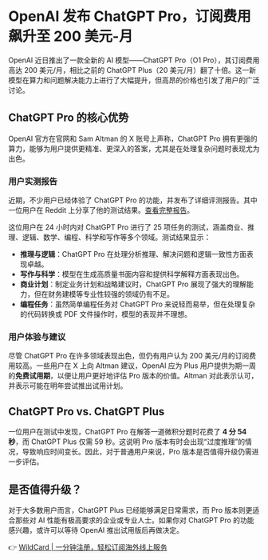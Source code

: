 # OpenAI 发布 ChatGPT Pro，订阅费用飙升至 200 美元-月

OpenAI 近日推出了一款全新的 AI 模型——ChatGPT Pro（O1 Pro），其订阅费用高达 200 美元/月，相比之前的 ChatGPT Plus（20 美元/月）翻了十倍。这一新模型在算力和问题解决能力上进行了大幅提升，但高昂的价格也引发了用户的广泛讨论。

## ChatGPT Pro 的核心优势

OpenAI 官方在官网和 Sam Altman 的 X 账号上声称，ChatGPT Pro 拥有更强的算力，能够为用户提供更精准、更深入的答案，尤其是在处理复杂问题时表现尤为出色。

### 用户实测报告

近期，不少用户已经体验了 ChatGPT Pro 的功能，并发布了详细评测报告。其中一位用户在 Reddit 上分享了他的测试结果。[查看完整报告](https://www.reddit.com/r/OpenAI/comments/1h8j8gl/25_experiments_in_o1_pro_mode_what_worked_what/)。

这位用户在 24 小时内对 ChatGPT Pro 进行了 25 项任务的测试，涵盖商业、推理、逻辑、数学、编程、科学和写作等多个领域。测试结果显示：

- **推理与逻辑**：ChatGPT Pro 在处理分析推理、解决问题和逻辑一致性方面表现卓越。
- **写作与科学**：模型在生成高质量书面内容和提供科学解释方面表现出色。
- **商业计划**：制定业务计划和战略建议时，ChatGPT Pro 展现了强大的理解能力，但在财务建模等专业性较强的领域仍有不足。
- **编程任务**：虽然简单编程任务对 ChatGPT Pro 来说轻而易举，但在处理复杂的代码转换或 PDF 文件操作时，模型的表现并不理想。

### 用户体验与建议

尽管 ChatGPT Pro 在许多领域表现出色，但仍有用户认为 200 美元/月的订阅费用较高。一些用户在 X 上向 Altman 建议，OpenAI 应为 Plus 用户提供为期一周的**免费试用期**，以便让用户更好地评估 Pro 版本的价值。Altman 对此表示认可，并表示可能在明年尝试推出试用计划。

## ChatGPT Pro vs. ChatGPT Plus

一位用户在测试中发现，ChatGPT Pro 在解答一道微积分题时花费了 **4 分 54 秒**，而 ChatGPT Plus 仅需 59 秒。这说明 Pro 版本有时会出现“过度推理”的情况，导致响应时间变长。因此，对于普通用户来说，Pro 版本是否值得升级仍需进一步评估。

## 是否值得升级？

对于大多数用户而言，ChatGPT Plus 已经能够满足日常需求，而 Pro 版本则更适合那些对 AI 性能有极高要求的企业或专业人士。如果你对 ChatGPT Pro 的功能感兴趣，或许可以等待 OpenAI 推出试用版后再做决定。

👉 [WildCard | 一分钟注册，轻松订阅海外线上服务](https://bbtdd.com/WildCard)